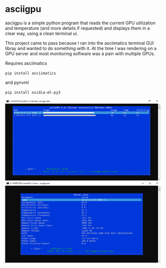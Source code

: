 # asciigpu

asciigpu is a simple python program that reads the current GPU utilization and temperature (and more details if requested) and displays them in a clear way, using a clean terminal ui.

This project came to pass because I ran into the asciimatics terminal GUI libray and wanted to do something with it. At the time I was rendering on a GPU server and most monitoring software was a pain with multiple GPUs.

Requires asciimatics

`pip install asciimatics`

and pynvml

`pip install nvidia-ml-py3`

![overview](https://github.com/flipswitchingmonkey/asciigpu/blob/master/screenshots/asciigpu_1.png)
![details](https://github.com/flipswitchingmonkey/asciigpu/blob/master/screenshots/asciigpu_2.png)
